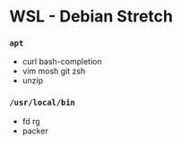 WSL - Debian Stretch
========

### `apt`
- curl bash-completion
- vim mosh git zsh
- unzip

### `/usr/local/bin`
- fd rg
- packer
